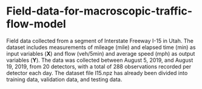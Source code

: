 # Field-data-for-macroscopic-traffic-flow-model
Field data collected from a segment of Interstate Freeway I-15 in Utah. The dataset includes measurements of mileage (mile) and elapsed time (min) as input variables ($\mathbf{X}$) and flow (veh/5min) and average speed (mph) as output variables ($\mathbf{Y}$). The data was collected between August 5, 2019, and August 19, 2019, from 20 detectors, with a total of 288 observations recorded per detector each day. The dataset file I15.npz has already been divided into training data, validation data, and testing data.
